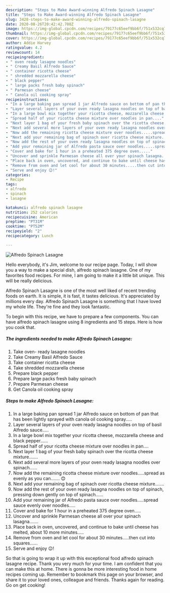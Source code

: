 ```yaml
---
description: "Steps to Make Award-winning Alfredo Spinach Lasagne"
title: "Steps to Make Award-winning Alfredo Spinach Lasagne"
slug: 3428-steps-to-make-award-winning-alfredo-spinach-lasagne
date: 2020-08-26T20:42:42.708Z
image: https://img-global.cpcdn.com/recipes/79177c65eef9bb6f/751x532cq70/alfredo-spinach-lasagne-recipe-main-photo.jpg
thumbnail: https://img-global.cpcdn.com/recipes/79177c65eef9bb6f/751x532cq70/alfredo-spinach-lasagne-recipe-main-photo.jpg
cover: https://img-global.cpcdn.com/recipes/79177c65eef9bb6f/751x532cq70/alfredo-spinach-lasagne-recipe-main-photo.jpg
author: Addie Harvey
ratingvalue: 4.2
reviewcount: 14
recipeingredient:
- " oven ready lasagne noodles"
- " Creamy Basil Alfredo Sauce"
- " container ricotta cheese"
- " shredded mozzarella cheese"
- " black pepper"
- " large packs fresh baby spinach"
- " Parmesan cheese"
- " Canola oil cooking spray"
recipeinstructions:
- "In a large baking pan spread 1 jar Alfredo sauce on bottom of pan that has been lightly sprayed with canola oil cooking spray....."
- "Layer several layers of your oven ready lasagna noodles on top of basil Alfredo sauce....."
- "In a large bowl mix together your ricotta cheese, mozzarella cheese and black pepper......"
- "Spread half of your ricotta cheese mixture over noodles in pan...."
- "Next layer 1 bag of your fresh baby spinach over the ricotta cheese mixture......."
- "Next add several more layers of your oven ready lasagna noodles over spinach......"
- "Now add the remaining ricotta cheese mixture over noodles.....spread as evenly as you can....... 😊"
- "Next add your remaining bag of spinach over ricotta cheese mixture......."
- "Now add the rest of your oven ready lasagna noodles on top of spinach, pressing down gently on top of spinach......"
- "Add your remaining jar of Alfredo pasta sauce over noodles.....spread sauce evenly over noodles....."
- "Cover and bake for 1 hour in a preheated 375 degree oven....."
- "Uncover and sprinkle Parmesan cheese all over your spinach lasagna......."
- "Place back in oven, uncovered, and continue to bake until cheese has melted, about 10 more minutes....."
- "Remove from oven and let cool for about 30 minutes.....then cut into squares......"
- "Serve and enjoy 😉!"
categories:
- Recipe
tags:
- alfredo
- spinach
- lasagne

katakunci: alfredo spinach lasagne 
nutrition: 252 calories
recipecuisine: American
preptime: "PT31M"
cooktime: "PT52M"
recipeyield: "2"
recipecategory: Lunch

---
```



![Alfredo Spinach Lasagne](https://img-global.cpcdn.com/recipes/79177c65eef9bb6f/751x532cq70/alfredo-spinach-lasagne-recipe-main-photo.jpg)

Hello everybody, it's Jim, welcome to our recipe page. Today, I will show you a way to make a special dish, alfredo spinach lasagne. One of my favorites food recipes. For mine, I am going to make it a little bit unique. This will be really delicious.



Alfredo Spinach Lasagne is one of the most well liked of recent trending foods on earth. It is simple, it is fast, it tastes delicious. It's appreciated by millions every day. Alfredo Spinach Lasagne is something that I have loved my whole life. They're fine and they look fantastic.


To begin with this recipe, we have to prepare a few components. You can have alfredo spinach lasagne using 8 ingredients and 15 steps. Here is how you cook that.

<!--inarticleads1-->

##### The ingredients needed to make Alfredo Spinach Lasagne:

1. Take  oven- ready lasagne noodles
1. Take  Creamy Basil Alfredo Sauce
1. Take  container ricotta cheese
1. Take  shredded mozzarella cheese
1. Prepare  black pepper
1. Prepare  large packs fresh baby spinach
1. Prepare  Parmesan cheese
1. Get  Canola oil cooking spray




<!--inarticleads2-->

##### Steps to make Alfredo Spinach Lasagne:

1. In a large baking pan spread 1 jar Alfredo sauce on bottom of pan that has been lightly sprayed with canola oil cooking spray.....
1. Layer several layers of your oven ready lasagna noodles on top of basil Alfredo sauce.....
1. In a large bowl mix together your ricotta cheese, mozzarella cheese and black pepper......
1. Spread half of your ricotta cheese mixture over noodles in pan....
1. Next layer 1 bag of your fresh baby spinach over the ricotta cheese mixture.......
1. Next add several more layers of your oven ready lasagna noodles over spinach......
1. Now add the remaining ricotta cheese mixture over noodles.....spread as evenly as you can....... 😊
1. Next add your remaining bag of spinach over ricotta cheese mixture.......
1. Now add the rest of your oven ready lasagna noodles on top of spinach, pressing down gently on top of spinach......
1. Add your remaining jar of Alfredo pasta sauce over noodles.....spread sauce evenly over noodles.....
1. Cover and bake for 1 hour in a preheated 375 degree oven.....
1. Uncover and sprinkle Parmesan cheese all over your spinach lasagna.......
1. Place back in oven, uncovered, and continue to bake until cheese has melted, about 10 more minutes.....
1. Remove from oven and let cool for about 30 minutes.....then cut into squares......
1. Serve and enjoy 😉!




So that is going to wrap it up with this exceptional food alfredo spinach lasagne recipe. Thank you very much for your time. I am confident that you can make this at home. There is gonna be more interesting food in home recipes coming up. Remember to bookmark this page on your browser, and share it to your loved ones, colleague and friends. Thanks again for reading. Go on get cooking!
